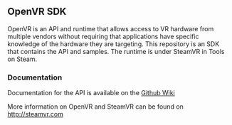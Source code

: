 OpenVR SDK
---

OpenVR is an API and runtime that allows access to VR hardware from multiple
vendors without requiring that applications have specific knowledge of the
hardware they are targeting. This repository is an SDK that contains the API
and samples. The runtime is under SteamVR in Tools on Steam.

### Documentation

Documentation for the API is available on the [Github Wiki](https://github.com/ValveSoftware/openvr/wiki/API-Documentation)

More information on OpenVR and SteamVR can be found on http://steamvr.com
